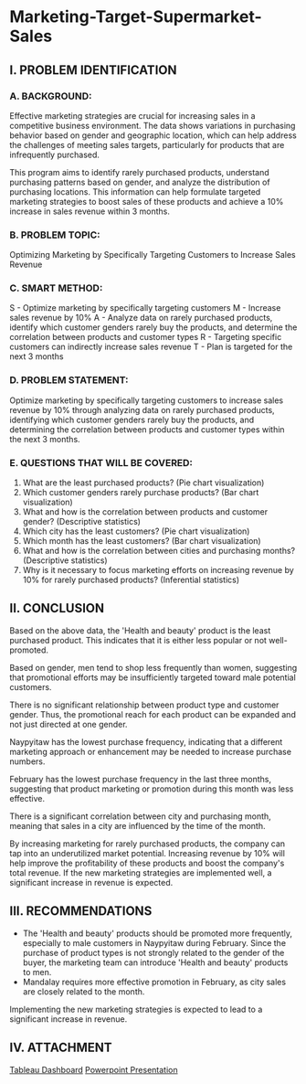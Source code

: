 # Marketing-Target-Supermarket-Sales

## I. PROBLEM IDENTIFICATION
### A. BACKGROUND:
Effective marketing strategies are crucial for increasing sales in a competitive business environment. The data shows variations in purchasing behavior based on gender and geographic location, which can help address the challenges of meeting sales targets, particularly for products that are infrequently purchased.

This program aims to identify rarely purchased products, understand purchasing patterns based on gender, and analyze the distribution of purchasing locations. This information can help formulate targeted marketing strategies to boost sales of these products and achieve a 10% increase in sales revenue within 3 months.

### B. PROBLEM TOPIC:
Optimizing Marketing by Specifically Targeting Customers to Increase Sales Revenue

### C. SMART METHOD:
S - Optimize marketing by specifically targeting customers
M - Increase sales revenue by 10%
A - Analyze data on rarely purchased products, identify which customer genders rarely buy the products, and determine the correlation between products and customer types
R - Targeting specific customers can indirectly increase sales revenue
T - Plan is targeted for the next 3 months

###  D. PROBLEM STATEMENT:
Optimize marketing by specifically targeting customers to increase sales revenue by 10% through analyzing data on rarely purchased products, identifying which customer genders rarely buy the products, and determining the correlation between products and customer types within the next 3 months.

### E. QUESTIONS THAT WILL BE COVERED:
1. What are the least purchased products? (Pie chart visualization)
2. Which customer genders rarely purchase products? (Bar chart visualization)
3. What and how is the correlation between products and customer gender? (Descriptive statistics)
4. Which city has the least customers? (Pie chart visualization)
5. Which month has the least customers? (Bar chart visualization)
6. What and how is the correlation between cities and purchasing months? (Descriptive statistics)
7. Why is it necessary to focus marketing efforts on increasing revenue by 10% for rarely purchased products? (Inferential statistics)

## II. CONCLUSION

Based on the above data, the 'Health and beauty' product is the least purchased product. This indicates that it is either less popular or not well-promoted.

Based on gender, men tend to shop less frequently than women, suggesting that promotional efforts may be insufficiently targeted toward male potential customers.

There is no significant relationship between product type and customer gender. Thus, the promotional reach for each product can be expanded and not just directed at one gender.

Naypyitaw has the lowest purchase frequency, indicating that a different marketing approach or enhancement may be needed to increase purchase numbers.

February has the lowest purchase frequency in the last three months, suggesting that product marketing or promotion during this month was less effective.

There is a significant correlation between city and purchasing month, meaning that sales in a city are influenced by the time of the month.

By increasing marketing for rarely purchased products, the company can tap into an underutilized market potential. Increasing revenue by 10% will help improve the profitability of these products and boost the company's total revenue. If the new marketing strategies are implemented well, a significant increase in revenue is expected.

## III. RECOMMENDATIONS

- The 'Health and beauty' products should be promoted more frequently, especially to male customers in Naypyitaw during February. Since the purchase of product types is not strongly related to the gender of the buyer, the marketing team can introduce 'Health and beauty' products to men.
- Mandalay requires more effective promotion in February, as city sales are closely related to the month.

Implementing the new marketing strategies is expected to lead to a significant increase in revenue.

## IV. ATTACHMENT
[Tableau Dashboard](https://public.tableau.com/views/SupermarketAnalysis_17176387050300/Dashboard1?:language=en-US&:sid=&:redirect=auth&:display_count=n&:origin=viz_share_link)
[Powerpoint Presentation](https://docs.google.com/presentation/d/1lFk3Z5z8Qq0UDNTEbgEo1AmwvSvY7nxDpdZkBEHAmUE/edit?usp=sharing)
